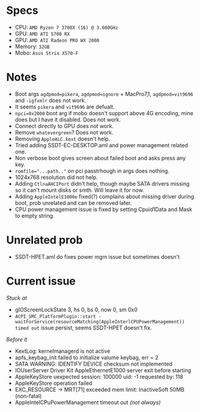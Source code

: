 # Specs
- CPU: `AMD Ryzen 7 3700X (16) @ 3.600GHz`
- GPU: `AMD ATI 5700 RX`
- GPU: `AMD ATI Radeon PRO WX 2000`
- Memory: `32GB`
- Mobo: `Asus Strix X570-F`

# Notes
- Boot args `agdpmod=pikera`, `agdpmod=ignore` + MacPro7,1, `agdpmod=vit9696` and `-igfxmlr` does not work.
- It seems `pikera` and `vit9696` are defualt.
- `npci=0x2000` boot arg if mobo doesn't support above 4G encoding, mine does but I have it disabled. Does not work.
- Connect directly to GPU does not work.
- Remove `whatevergreen`? Does not work.
- Removing `AppleALC.kext` doesn't help.
- Tried adding SSDT-EC-DESKTOP.aml and power management related one.
- Non verbose boot gives screen about failed boot and asks press any key.
- `romfile="...path.."` on pci passtrhough in args does nothing.
- 1024x768 resolution did not help.
- Adding `CtlnaAHCIPort` didn't help, though maybe SATA drivers missing so it can't mount disks or smth. Will leave it for now.
- Adding `AppleIntelE1000e` fixed(?) complains about missing driver during boot, prob unrelated and can be removed later.
- CPU power management issue is fixed by setting Cpuid1Data and Mask to empty string.

# Unrelated prob
- SSDT-HPET.aml do fixes power mgm issue but sometimes doesn't

# Current issue
_Stuck at_

- gIOScreenLockState 3, hs 0, bs 0, now 0, sm 0x0
- `ACPI_SMC_PlatformPlugin::start - waitForService(resourceMatching(AppleInterlCPUPowerManagement)) timed out` issue persist, seems SSDT-HPET doesn't fix.

_Before it_

- KextLog: kernelmanagerd is not active
- apfs_keybag_init failed to initialize valume keybag, err = 2
- SATA WARNING: IDENTIFY DEVICE checksum not implemented
- IOUserServer Driver Kit AppleEthernetE1000 server exit before starting
- AppleKeyStore uexpected session: 100000 uid: -1 requested by: 118
- AppleKeyStore operation failed
- EXC_RESOURCE -> MRT[71] exceeded mem limit: InactiveSoft 50MB (non-fatal)
- AppleIntelCPuPowerManagement timeout out *(not always)*

